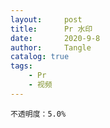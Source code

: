```yaml
---
layout:     post
title:      Pr 水印
date:       2020-9-8
author:     Tangle
catalog: true
tags:
    - Pr
    - 视频
---
```


```
不透明度：5.0%
```
